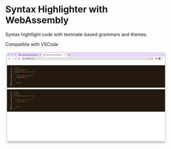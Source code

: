 # Syntax Highlighter with WebAssembly

Syntax hightlight code with textmate-based grammars and themes.

Compatible with VSCode

![screenshot](https://github.com/icedman/wasm-syntax-highlighter/blob/main/screenshots/Screenshot%20from%202022-07-28%2017-45-43.png)
